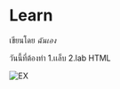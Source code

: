 # Learn

เขียนโดย *ฉันเอง*

วันนี้ที่ต้องทำ
1.เเล็บ
2.lab HTML

![EX](https://encrypted-tbn0.gstatic.com/images?q=tbn:ANd9GcSbHurISyORIM8bz6-SvatHscDyZ-aw9xXvqj2WfCDzU3xscAMEC6N17gzyeH3mvB7l3Mg&usqp=CAU)
